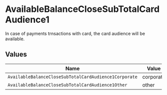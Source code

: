 # AvailableBalanceCloseSubTotalCardAudience1

In case of payments trnsactions with card, the card audience will be available.


## Values

| Name                                                  | Value                                                 |
| ----------------------------------------------------- | ----------------------------------------------------- |
| `AvailableBalanceCloseSubTotalCardAudience1Corporate` | corporate                                             |
| `AvailableBalanceCloseSubTotalCardAudience1Other`     | other                                                 |